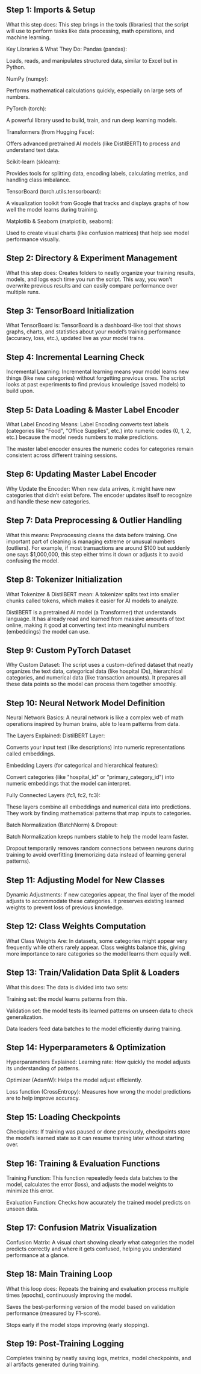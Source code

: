 ## Step 1: Imports & Setup
What this step does:
This step brings in the tools (libraries) that the script will use to perform tasks like data processing, math operations, and machine learning.

Key Libraries & What They Do:
Pandas (pandas):

Loads, reads, and manipulates structured data, similar to Excel but in Python.

NumPy (numpy):

Performs mathematical calculations quickly, especially on large sets of numbers.

PyTorch (torch):

A powerful library used to build, train, and run deep learning models.

Transformers (from Hugging Face):

Offers advanced pretrained AI models (like DistilBERT) to process and understand text data.

Scikit-learn (sklearn):

Provides tools for splitting data, encoding labels, calculating metrics, and handling class imbalance.

TensorBoard (torch.utils.tensorboard):

A visualization toolkit from Google that tracks and displays graphs of how well the model learns during training.

Matplotlib & Seaborn (matplotlib, seaborn):

Used to create visual charts (like confusion matrices) that help see model performance visually.

## Step 2: Directory & Experiment Management
What this step does:
Creates folders to neatly organize your training results, models, and logs each time you run the script. This way, you won't overwrite previous results and can easily compare performance over multiple runs.

## Step 3: TensorBoard Initialization
What TensorBoard is:
TensorBoard is a dashboard-like tool that shows graphs, charts, and statistics about your model’s training performance (accuracy, loss, etc.), updated live as your model trains.

## Step 4: Incremental Learning Check
Incremental Learning:
Incremental learning means your model learns new things (like new categories) without forgetting previous ones. The script looks at past experiments to find previous knowledge (saved models) to build upon.

## Step 5: Data Loading & Master Label Encoder
What Label Encoding Means:
Label Encoding converts text labels (categories like "Food", "Office Supplies", etc.) into numeric codes (0, 1, 2, etc.) because the model needs numbers to make predictions.

The master label encoder ensures the numeric codes for categories remain consistent across different training sessions.

## Step 6: Updating Master Label Encoder
Why Update the Encoder:
When new data arrives, it might have new categories that didn’t exist before. The encoder updates itself to recognize and handle these new categories.

## Step 7: Data Preprocessing & Outlier Handling
What this means:
Preprocessing cleans the data before training. One important part of cleaning is managing extreme or unusual numbers (outliers). For example, if most transactions are around $100 but suddenly one says $1,000,000, this step either trims it down or adjusts it to avoid confusing the model.

## Step 8: Tokenizer Initialization
What Tokenizer & DistilBERT mean:
A tokenizer splits text into smaller chunks called tokens, which makes it easier for AI models to analyze.

DistilBERT is a pretrained AI model (a Transformer) that understands language. It has already read and learned from massive amounts of text online, making it good at converting text into meaningful numbers (embeddings) the model can use.

## Step 9: Custom PyTorch Dataset
Why Custom Dataset:
The script uses a custom-defined dataset that neatly organizes the text data, categorical data (like hospital IDs), hierarchical categories, and numerical data (like transaction amounts). It prepares all these data points so the model can process them together smoothly.

## Step 10: Neural Network Model Definition
Neural Network Basics:
A neural network is like a complex web of math operations inspired by human brains, able to learn patterns from data.

The Layers Explained:
DistilBERT Layer:

Converts your input text (like descriptions) into numeric representations called embeddings.

Embedding Layers (for categorical and hierarchical features):

Convert categories (like "hospital_id" or "primary_category_id") into numeric embeddings that the model can interpret.

Fully Connected Layers (fc1, fc2, fc3):

These layers combine all embeddings and numerical data into predictions. They work by finding mathematical patterns that map inputs to categories.

Batch Normalization (BatchNorm) & Dropout:

Batch Normalization keeps numbers stable to help the model learn faster.

Dropout temporarily removes random connections between neurons during training to avoid overfitting (memorizing data instead of learning general patterns).

## Step 11: Adjusting Model for New Classes
Dynamic Adjustments:
If new categories appear, the final layer of the model adjusts to accommodate these categories. It preserves existing learned weights to prevent loss of previous knowledge.

## Step 12: Class Weights Computation
What Class Weights Are:
In datasets, some categories might appear very frequently while others rarely appear. Class weights balance this, giving more importance to rare categories so the model learns them equally well.

## Step 13: Train/Validation Data Split & Loaders
What this does:
The data is divided into two sets:

Training set: the model learns patterns from this.

Validation set: the model tests its learned patterns on unseen data to check generalization.

Data loaders feed data batches to the model efficiently during training.

## Step 14: Hyperparameters & Optimization
Hyperparameters Explained:
Learning rate: How quickly the model adjusts its understanding of patterns.

Optimizer (AdamW): Helps the model adjust efficiently.

Loss function (CrossEntropy): Measures how wrong the model predictions are to help improve accuracy.

## Step 15: Loading Checkpoints
Checkpoints:
If training was paused or done previously, checkpoints store the model’s learned state so it can resume training later without starting over.

## Step 16: Training & Evaluation Functions
Training Function:
This function repeatedly feeds data batches to the model, calculates the error (loss), and adjusts the model weights to minimize this error.

Evaluation Function:
Checks how accurately the trained model predicts on unseen data.

## Step 17: Confusion Matrix Visualization
Confusion Matrix:
A visual chart showing clearly what categories the model predicts correctly and where it gets confused, helping you understand performance at a glance.

## Step 18: Main Training Loop
What this loop does:
Repeats the training and evaluation process multiple times (epochs), continuously improving the model.

Saves the best-performing version of the model based on validation performance (measured by F1-score).

Stops early if the model stops improving (early stopping).

## Step 19: Post-Training Logging
Completes training by neatly saving logs, metrics, model checkpoints, and all artifacts generated during training.
